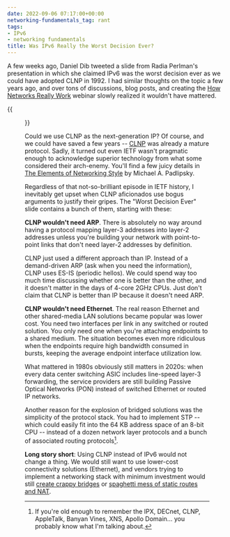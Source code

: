 ```yaml
---
date: 2022-09-06 07:17:00+00:00
networking-fundamentals_tag: rant
tags:
- IPv6
- networking fundamentals
title: Was IPv6 Really the Worst Decision Ever?
---
```

A few weeks ago, Daniel Dib tweeted a slide from Radia Perlman's presentation in which she claimed IPv6 was the worst decision ever as we could have adopted CLNP in 1992. I had similar thoughts on the topic a few years ago, and over tons of discussions, blog posts, and creating the [How Networks Really Work](https://www.ipspace.net/How_Networks_Really_Work) webinar slowly realized it wouldn't have mattered.

{{<figure src="/2022/09/ipv6-worst-decision-ever.png">}}
<!--more-->
Could we use CLNP as the next-generation IP? Of course, and we could have saved a few years -- [CLNP](/tag/clnp/) was already a mature protocol. Sadly, it turned out even IETF wasn't pragmatic enough to acknowledge superior technology from what some considered their arch-enemy. You'll find a few juicy details in [The Elements of Networking Style](https://www.amazon.com/Elements-Networking-Style-Animadversions-Intercomputer/dp/0595088791) by Michael A. Padlipsky.

Regardless of that not-so-brilliant episode in IETF history, I inevitably get upset when CLNP aficionados use bogus arguments to justify their gripes. The "Worst Decision Ever" slide contains a bunch of them, starting with these:

**CLNP wouldn't need ARP**. There is absolutely no way around having a protocol mapping layer-3 addresses into layer-2 addresses unless you're building your network with point-to-point links that don't need layer-2 addresses by definition.

CLNP just used a different approach than IP. Instead of a demand-driven ARP (ask when you need the information), CLNP uses ES-IS (periodic hellos). We could spend way too much time discussing whether one is better than the other, and it doesn't matter in the days of 4-core 2GHz CPUs. Just don't claim that CLNP is better than IP because it doesn't need ARP.

**CLNP wouldn't need Ethernet**. The real reason Ethernet and other shared-media LAN solutions became popular was lower cost. You need two interfaces per link in any switched or routed solution. You only need one when you're attaching endpoints to a shared medium. The situation becomes even more ridiculous when the endpoints require high bandwidth consumed in bursts, keeping the average endpoint interface utilization low.

What mattered in 1980s obviously still matters in 2020s: when every data center switching ASIC includes line-speed layer-3 forwarding, the service providers are still building Passive Optical Networks (PON) instead of switched Ethernet or routed IP networks.

Another reason for the explosion of bridged solutions was the simplicity of the protocol stack. You had to implement STP -- which could easily fit into the 64 KB address space of an 8-bit CPU -- instead of a dozen network layer protocols and a bunch of associated routing protocols[^NLP].

**Long story short**: Using CLNP instead of IPv6 would not change a thing. We would still want to use lower-cost connectivity solutions (Ethernet), and vendors trying to implement a networking stack with minimum investment would still [create crappy bridges](/2019/10/the-cost-of-disruptiveness-and/) or [spaghetti mess of static routes and NAT](/2020/08/docker-swarm-services/).

[^NLP]: If you're old enough to remember the IPX, DECnet, CLNP, AppleTalk, Banyan Vines, XNS, Apollo Domain... you probably know what I'm talking about.